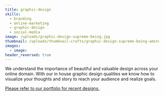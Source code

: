 ```yaml
---
title: graphic-design
skills:
  - branding
  - online-marketing
  - graphic-design
  - social-media
image: /uploads/graphic-design-supreme-being.jpg
thumbnail: /uploads/thumbnail-crafts/graphic-design-supreme-being-amsterdam.jpg
images:
  - image:
header_reversed: true
---
```



We understand the importance of beautiful and valuable design across your online domain. With our in house graphic design qualities we know how to visualize your thoughts and story to reach your audience and realize goals.

[Please refer to our portfolio for recent designs.](/work/#print)